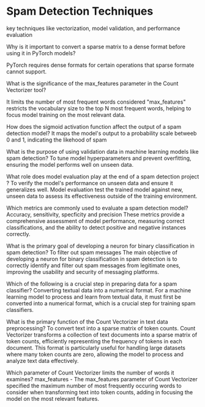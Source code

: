 # Spam Detection Techniques

 key techniques like vectorization, model validation, and performance evaluation

 Why is it important to convert a sparse matrix to a dense format before using it in PyTorch models?

PyTorch requires dense formats for certain operations that sparse formate cannot support.

What is the significance of the max_features parameter in the Count Vectorizer tool?

It limits the number of most frequent words considered
"max_features" restricts the vocabulary size to the top N most frequent words, helping to focus model training on the most relevant data.

How does the sigmoid activation function affect the output of a spam detection model?
It maps the model's output to a probability scale betweeb 0 and 1, indicating the likehood of spam


What is the purpose of using validation data in machine learning models like spam detection?
To tune model hyperparameters and prevent overfitting, ensuring the model performs well on unseen data.

What role does model evaluation play at the end of a spam detection project ?
To verify the model's performance on unseen data and ensure it generalizes well.
Model evaluation test the trained model against new, unseen data to assess its effectiveness outside of the training environment.

Which metrics are commonly used to evaluate a spam detection model?
Accuracy, sensitivity, specficity and precision
These metrics provide a comprehensive assessment of model performance, measuring correct classifications, and the ability to
detect positive and negative instances correctly.



What is the primary goal of developing a neuron for binary classification in spam detection?
To filter out spam messages
The main objective of developing a neuron for binary classification in spam detection is to correctly identify and filter out spam messages
from legitimate ones, improving the usability and security of messaging platforms.


Which of the following is a crucial step in preparing data for a spam classifier?
Converting textual data into a numerical format.
For a machine learning model to process and learn from textual data, it must first be converted into a numerical format, which is a crucial step for training spam classifiers.

What is the primary function of the Count Vectorizer in text data preprocessing?
To convert text into a sparse matrix of token counts.
Count Vectorizer transforms a collection of text documents into a sparse matrix of token counts, efficiently representing the frequency of tokens in each document.
This format is particularly useful for handling large datasets where many token counts are zero, allowing the model to process and analyze text data effectively.

Which parameter of Count Vectorizer limits the number of words it examines?
max_features - The max_features parameter of Count Vectorizer specified the maximum number of most frequently occuring words to consider when transforming text into
token counts, adding in focusing the model on the most relevant features.
